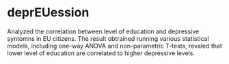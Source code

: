 # deprEUession
Analyzed the correlation between level of education and depressive syntomns in EU citizens. The result obtrained running various statistical models, including one-way ANOVA and non-parametric T-tests, revaled that lower level of education are correlated to higher depressive levels. 
